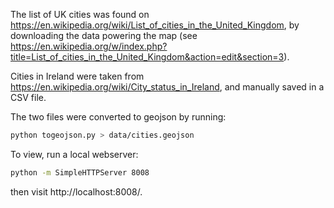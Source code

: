 
The list of UK cities was found on https://en.wikipedia.org/wiki/List_of_cities_in_the_United_Kingdom, by downloading the data powering the map (see https://en.wikipedia.org/w/index.php?title=List_of_cities_in_the_United_Kingdom&action=edit&section=3).

Cities in Ireland were taken from https://en.wikipedia.org/wiki/City_status_in_Ireland, and manually saved in a CSV file.

The two files were converted to geojson by running:

```bash
python togeojson.py > data/cities.geojson
```

To view, run a local webserver:

```bash
python -m SimpleHTTPServer 8008
```

then visit http://localhost:8008/.
